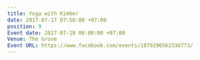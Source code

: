 ```yaml
---
title: Yoga with Kimber
date: 2017-07-17 07:50:00 +07:00
position: 9
Event date: 2017-07-18 00:00:00 +07:00
Venue: The Grove
Event URL: https://www.facebook.com/events/1879290562336773/
---
```


